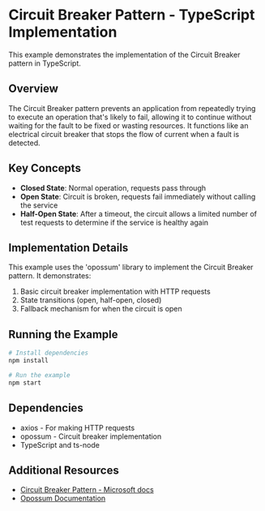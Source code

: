 # Circuit Breaker Pattern - TypeScript Implementation

This example demonstrates the implementation of the Circuit Breaker pattern in TypeScript.

## Overview

The Circuit Breaker pattern prevents an application from repeatedly trying to execute an operation that's likely to fail, allowing it to continue without waiting for the fault to be fixed or wasting resources. It functions like an electrical circuit breaker that stops the flow of current when a fault is detected.

## Key Concepts

- **Closed State**: Normal operation, requests pass through
- **Open State**: Circuit is broken, requests fail immediately without calling the service
- **Half-Open State**: After a timeout, the circuit allows a limited number of test requests to determine if the service is healthy again

## Implementation Details

This example uses the 'opossum' library to implement the Circuit Breaker pattern. It demonstrates:

1. Basic circuit breaker implementation with HTTP requests
2. State transitions (open, half-open, closed)
3. Fallback mechanism for when the circuit is open

## Running the Example

```bash
# Install dependencies
npm install

# Run the example
npm start
```

## Dependencies

- axios - For making HTTP requests
- opossum - Circuit breaker implementation
- TypeScript and ts-node

## Additional Resources

- [Circuit Breaker Pattern - Microsoft docs](https://docs.microsoft.com/en-us/azure/architecture/patterns/circuit-breaker)
- [Opossum Documentation](https://nodeshift.dev/opossum/)
